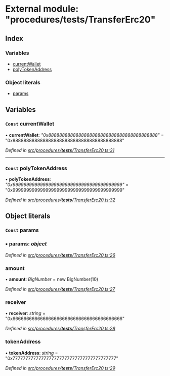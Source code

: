 # External module: "procedures/**tests**/TransferErc20"

## Index

### Variables

- [currentWallet](_procedures___tests___transfererc20_.md#const-currentwallet)
- [polyTokenAddress](_procedures___tests___transfererc20_.md#const-polytokenaddress)

### Object literals

- [params](_procedures___tests___transfererc20_.md#const-params)

## Variables

### `Const` currentWallet

• **currentWallet**: _"0x8888888888888888888888888888888888888888"_ = "0x8888888888888888888888888888888888888888"

_Defined in [src/procedures/**tests**/TransferErc20.ts:31](https://github.com/PolymathNetwork/polymath-sdk/blob/660aba8/src/procedures/__tests__/TransferErc20.ts#L31)_

---

### `Const` polyTokenAddress

• **polyTokenAddress**: _"0x9999999999999999999999999999999999999999"_ = "0x9999999999999999999999999999999999999999"

_Defined in [src/procedures/**tests**/TransferErc20.ts:32](https://github.com/PolymathNetwork/polymath-sdk/blob/660aba8/src/procedures/__tests__/TransferErc20.ts#L32)_

## Object literals

### `Const` params

### ▪ **params**: _object_

_Defined in [src/procedures/**tests**/TransferErc20.ts:26](https://github.com/PolymathNetwork/polymath-sdk/blob/660aba8/src/procedures/__tests__/TransferErc20.ts#L26)_

### amount

• **amount**: _BigNumber_ = new BigNumber(10)

_Defined in [src/procedures/**tests**/TransferErc20.ts:27](https://github.com/PolymathNetwork/polymath-sdk/blob/660aba8/src/procedures/__tests__/TransferErc20.ts#L27)_

### receiver

• **receiver**: _string_ = "0x6666666666666666666666666666666666666666"

_Defined in [src/procedures/**tests**/TransferErc20.ts:28](https://github.com/PolymathNetwork/polymath-sdk/blob/660aba8/src/procedures/__tests__/TransferErc20.ts#L28)_

### tokenAddress

• **tokenAddress**: _string_ = "0x7777777777777777777777777777777777777777"

_Defined in [src/procedures/**tests**/TransferErc20.ts:29](https://github.com/PolymathNetwork/polymath-sdk/blob/660aba8/src/procedures/__tests__/TransferErc20.ts#L29)_

